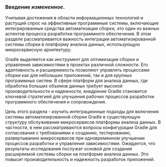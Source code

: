 ### Введение _измененное_.

Учитывая достижения в области информационных технологий и растущий спрос на эффективные программные
системы, включающие интегрированные средства автоматизации сборки, это один из важных аспектов
процесса
разработки программного обеспечения. В этом разделе рассматривается важность интеграции
автоматизированной системы сборки в платформу анализа данных, использующую микросервисную
архитектуру.

Gradle выделяется как инструмент для оптимизации сборки и управления зависимостями в проектах
различной сложности. Его адаптивность и расширяемость позволяют управлять процессами сборки как для
небольших приложений, так и для крупных программных систем. В сфере платформ для анализа данных, где
обработка больших объемов данных требует высокой производительности и надежности, внедрение Gradle
становится ключевой стратегией для улучшения рабочих процессов разработки программного обеспечения и
сопровождения.

Цель этого раздела - изучить интеграционные подходы для включения системы автоматизированной сборки
Gradle в существующую структуру обслуживания микросервисов платформы анализа данных. В частности, в
нем рассматриваются вопросы конфигурации Gradle для согласования с требованиями к созданию,
тестированию, развертыванию микросервисов при одновременном улучшении процессов разработки и
управления зависимостями.
Ожидается, что результаты исследования послужат основой для создания расширяемой системы сборки на
платформе анализа данных. Это повысит производительность и надежность разработок приложений.